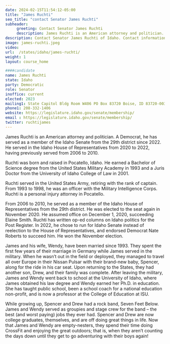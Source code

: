 ```yaml
---
date: 2024-02-15T11:54:12-05:00
title: "James Ruchti"
seo_title: "contact Senator James Ruchti"
subheader:
     greeting: Contact Senator James Ruchti
     description: James Ruchti is an American attorney and politician. A Democrat, he has served as a member of the Idaho Senate from the 29th district since 2022.
description: Contact Senator James Ruchti of Idaho. Contact information for James Ruchti includes email address, phone number, and mailing address.
image: james-ruchti.jpeg
video:
url:  /states/idaho/james-ruchti/
weight: 1
layout: course_home

####candidate
name: James Ruchti
state: Idaho
party: Democratic
role: Senator
inoffice: current
elected: 2023
mailing1: State Capitol Bldg Room W406 PO Box 83720 Boise, ID 83720-0038
phone1: 208-332-1406
website: https://legislature.idaho.gov/senate/membership/
email : https://legislature.idaho.gov/senate/membership/
twitter: ruchtijames
---
```


James Ruchti is an American attorney and politician. A Democrat, he has served as a member of the Idaho Senate from the 29th district since 2022. He served in the Idaho House of Representatives from 2020 to 2022, having previously served from 2006 to 2010.

Ruchti was born and raised in Pocatello, Idaho. He earned a Bachelor of Science degree from the United States Military Academy in 1993 and a Juris Doctor from the University of Idaho College of Law in 2001.

Ruchti served in the United States Army, retiring with the rank of captain. From 1993 to 1998, he was an officer with the Military Intelligence Corps. Ruchti is a personal injury attorney in Pocatello.

From 2006 to 2010, he served as a member of the Idaho House of Representatives from the 29th district. He was elected to the seat again in November 2020. He assumed office on December 1, 2020, succeeding Elaine Smith. Ruchti has written op-ed columns on Idaho politics for the Post Register. In 2022, he chose to run for Idaho Senate instead of reelection to the House of Representatives, and endorsed Democrat Nate Roberts to succeed him. He won the November election.

James and his wife, Wendy, have been married since 1993. They spent the first few years of their marriage in Germany while James served in the military. When he wasn’t out in the field or deployed, they managed to travel all over Europe in their Nissan Pulsar with their brand-new baby, Spencer, along for the ride in his car seat. Upon returning to the States, they had another son, Drew, and their family was complete. After leaving the military, James and Wendy went back to school at the University of Idaho, where James obtained his law degree and Wendy earned her Ph.D. in education. She has taught public school, been a school coach for a national education non-profit, and is now a professor at the College of Education at ISU.

While growing up, Spencer and Drew had a rock band, Seven Feet Below. James and Wendy served as groupies and stage crew for the band – the best (and worst paying) jobs they ever had. Spencer and Drew are now college graduates, themselves, and are off doing great things in life. Now that James and Wendy are empty-nesters, they spend their time doing CrossFit and enjoying the great outdoors; that is, when they aren’t counting the days down until they get to go adventuring with their boys again!
